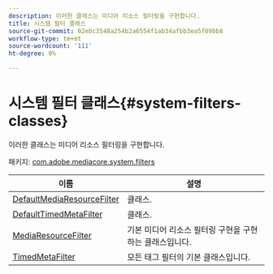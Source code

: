 ```yaml
---
description: 이러한 클래스는 미디어 리소스 필터링을 구현합니다.
title: 시스템 필터 클래스
source-git-commit: 02ebc3548a254b2a6554f1ab34afbb3ea5f09bb8
workflow-type: tm+mt
source-wordcount: '111'
ht-degree: 0%

---
```


# 시스템 필터 클래스{#system-filters-classes}

이러한 클래스는 미디어 리소스 필터링을 구현합니다.

패키지: [com.adobe.mediacore.system.filters](https://help.adobe.com/en_US/primetime/api/psdk/asdoc-dhls_1.4/com/adobe/mediacore/system/filters/package-detail.html)

| 이름 | 설명 |
|---|---|
| [DefaultMediaResourceFilter](https://help.adobe.com/en_US/primetime/api/psdk/asdoc-dhls_1.4/com/adobe/mediacore/system/filters/DefaultMediaResourceFilter.html) | 클래스. |
| [DefaultTimedMetaFilter](https://help.adobe.com/en_US/primetime/api/psdk/asdoc-dhls_1.4/com/adobe/mediacore/system/filters/DefaultTimedMetadataFilter.html) | 클래스. |
| [MediaResourceFilter](https://help.adobe.com/en_US/primetime/api/psdk/asdoc-dhls_1.4/com/adobe/mediacore/system/filters/MediaResourceFilter.html) | 기본 미디어 리소스 필터링 구현을 구현하는 클래스입니다. |
| [TimedMetaFilter](https://help.adobe.com/en_US/primetime/api/psdk/asdoc-dhls_1.4/com/adobe/mediacore/system/filters/TimedMetadataFilter.html) | 모든 태그 필터의 기본 클래스입니다. |

